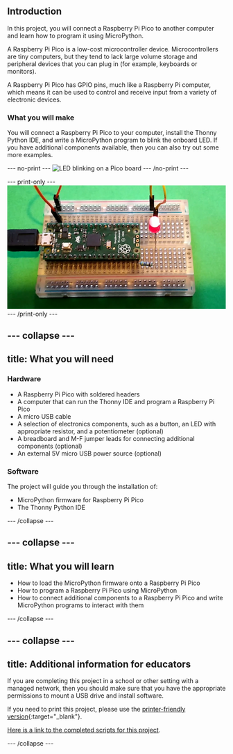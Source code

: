 ## Introduction

In this project, you will connect a Raspberry Pi Pico to another computer and learn how to program it using MicroPython.

A Raspberry Pi Pico is a low-cost microcontroller device. Microcontrollers are tiny computers, but they tend to lack large volume storage and peripheral devices that you can plug in (for example, keyboards or monitors).

A Raspberry Pi Pico has GPIO pins, much like a Raspberry Pi computer, which means it can be used to control and receive input from a variety of electronic devices.

### What you will make

You will connect a Raspberry Pi Pico to your computer, install the Thonny Python IDE, and write a MicroPython program to blink the onboard LED. If you have additional components available, then you can also try out some more examples.

--- no-print ---
![LED blinking on a Pico board](images/showcase.gif)
--- /no-print ---

--- print-only ---
![LED in the on position on a Pico board](images/showcase.png)
--- /print-only ---

--- collapse ---
---
title: What you will need
---
### Hardware

+ A Raspberry Pi Pico with soldered headers
+ A computer that can run the Thonny IDE and program a Raspberry Pi Pico
+ A micro USB cable
+ A selection of electronics components, such as a button, an LED with appropriate resistor, and a potentiometer (optional)
+ A breadboard and M-F jumper leads for connecting additional components (optional) 
+ An external 5V micro USB power source (optional) 

### Software

The project will guide you through the installation of:
 
+ MicroPython firmware for Raspberry Pi Pico
+ The Thonny Python IDE

--- /collapse ---

--- collapse ---
---
title: What you will learn
---

+ How to load the MicroPython firmware onto a Raspberry Pi Pico
+ How to program a Raspberry Pi Pico using MicroPython
+ How to connect additional components to a Raspberry Pi Pico and write MicroPython programs to interact with them

--- /collapse ---

--- collapse ---
---
title: Additional information for educators
---

If you are completing this project in a school or other setting with a managed network, then you should make sure that you have the appropriate permissions to mount a USB drive and install software.

If you need to print this project, please use the [printer-friendly version](https://projects.raspberrypi.org/en/projects/getting-started-with-the-pico/print){:target="_blank"}.

[Here is a link to the completed scripts for this project](https://rpf.io/p/en/getting-started-with-the-pico-get).

--- /collapse ---
